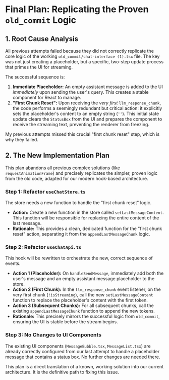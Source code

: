 # Final Plan: Replicating the Proven `old_commit` Logic

## 1. Root Cause Analysis

All previous attempts failed because they did not correctly replicate the core logic of the working `old_commit/chat-interface (1).tsx` file. The key was not just creating a placeholder, but a specific, two-step update process that primes the UI for streaming.

The successful sequence is:
1.  **Immediate Placeholder:** An empty assistant message is added to the UI *immediately* upon sending the user's query. This creates a stable component for React to manage.
2.  **"First Chunk Reset":** Upon receiving the *very first* `llm_response_chunk`, the code performs a seemingly redundant but critical action: it explicitly sets the placeholder's content to an empty string (`''`). This initial state update clears the `StatusBox` from the UI and prepares the component to receive the streaming text, preventing the renderer from freezing.

My previous attempts missed this crucial "first chunk reset" step, which is why they failed.

## 2. The New Implementation Plan

This plan abandons all previous complex solutions (like `requestAnimationFrame`) and precisely replicates the simpler, proven logic from the old code, adapted for our modern hook-based architecture.

### Step 1: Refactor `useChatStore.ts`
The store needs a new function to handle the "first chunk reset" logic.

*   **Action:** Create a new function in the store called `setLastMessageContent`. This function will be responsible for replacing the entire content of the last message.
*   **Rationale:** This provides a clean, dedicated function for the "first chunk reset" action, separating it from the `appendLastMessageChunk` logic.

### Step 2: Refactor `useChatApi.ts`
This hook will be rewritten to orchestrate the new, correct sequence of events.

*   **Action 1 (Placeholder):** On `handleSendMessage`, immediately add both the user's message and an empty assistant message placeholder to the store.
*   **Action 2 (First Chunk):** In the `llm_response_chunk` event listener, on the very first chunk (`!isStreaming`), call the new `setLastMessageContent` function to replace the placeholder's content with the first token.
*   **Action 3 (Subsequent Chunks):** For all subsequent chunks, call the existing `appendLastMessageChunk` function to append the new tokens.
*   **Rationale:** This precisely mirrors the successful logic from `old_commit`, ensuring the UI is stable before the stream begins.

### Step 3: No Changes to UI Components
The existing UI components (`MessageBubble.tsx`, `MessageList.tsx`) are already correctly configured from our last attempt to handle a placeholder message that contains a status box. No further changes are needed there.

This plan is a direct translation of a known, working solution into our current architecture. It is the definitive path to fixing this issue.